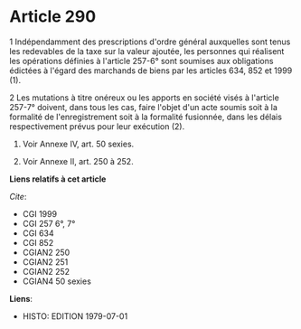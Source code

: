 # Article 290

1  Indépendamment des prescriptions d'ordre général auxquelles sont tenus les redevables de la taxe sur la valeur ajoutée,
les personnes qui réalisent les opérations définies à l'article 257-6° sont soumises aux obligations édictées à l'égard des
marchands de biens par les articles 634, 852 et 1999 (1).

2  Les mutations à titre onéreux ou les apports en société visés à l'article 257-7° doivent, dans tous les cas, faire l'objet
d'un acte soumis soit à la formalité de l'enregistrement soit à la formalité fusionnée, dans les délais respectivement prévus
pour leur exécution (2).

1)  Voir Annexe IV, art. 50 sexies.

2)  Voir Annexe II, art. 250 à 252.

**Liens relatifs à cet article**

_Cite_:

  - CGI 1999
  - CGI 257 6°, 7°
  - CGI 634
  - CGI 852
  - CGIAN2 250
  - CGIAN2 251
  - CGIAN2 252
  - CGIAN4 50 sexies

**Liens**:

  - HISTO: EDITION 1979-07-01
